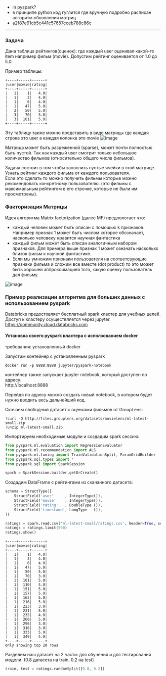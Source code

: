 - in pyspark?
- в принципе python код гуглится где вручную подробно расписан алгоритм обновления матриц
- [a2f87e91cb5c441c57657cceb788c86c](https://gist.github.com/tandav/a2f87e91cb5c441c57657cceb788c86c)


---

### Задача
Дана таблица рейтингов(оценок): где каждый user оценивал какой-то item например фильм (movie). Допустим рейтинг оценивается от 1.0 до 5.0 

Пример таблицы:
```
+----+-----+------+
|user|movie|rating|
+----+-----+------+
|   1|    1|   4.0|
|   1|    3|   4.0|
|   1|    6|   4.0|
|   1|   47|   5.0|
|   2|   50|   5.0|
|   3|   70|   3.0|
|   3|  101|   5.0|
+----+-----+------+
```

Эту таблицу также можно представить в виде матрицы где каждая строка это user а каждая колонка это movie
![image](https://user-images.githubusercontent.com/5549677/50385827-17edff80-06ed-11e9-9762-4a3c26a6b18f.png)

Матрица может быть разреженной (sparse), может почти полностью быть пустой. Так как каждый user смотрит только небольшое количество фильмов (относительно общего числа фильмов).

Задача состоит в том чтобы заполнить пустые ячейки в этой матрице. Узнать рейтинг каждого фильма от каждого пользователя.  
Если это сделать то можно получить фильмы которые можно рекомендовать конкретному пользователю. (это фильмы с максимальным рейтингом в его строчке, которые не были им просмотрены).

### Факторизация Матрицы
Идея алгоритма Matrix factorization (далее MF) предпологает что:
- каждый человек может быть описан с помощью k признаков. Например признак 1 может быть числом которое обозначает, насколько человеку нравится научная фантастика
- каждый фильм может быть описан аналогичным набором признаков. Для примера выше признак 1 может означать насколько близок фильм к научной фантастике.
- Если мы умножим признаки пользователя на соответсвующие признаки фильма и сложим все вместе (dot product) то это может быть хорошей аппроксимацией того, какую оценку пользователь дал фильму.

![image](https://user-images.githubusercontent.com/5549677/50385990-a499bd00-06ef-11e9-92bf-c3298888a679.png)


### Пример реализации алгоритма для больших данных с использованием pyspark
Databricks предостовляет бесплатный spark кластер для учебных целей.  
Доступ к кластеру осуществляется через jupyter.  
https://community.cloud.databricks.com

#### Установка своего pyspark кластера с исползованием docker
требования: установленный docker

Запустим контейнер с установленным pyspark
```
docker run -p 8888:8888 jupyter/pyspark-notebook
```
контейнер также запускает jupyter notebook, который доступен по адресу:  
http://localhost:8888

Перейдя по адресу можно создать новый notebook, в котором будет нужно вводить весь дальнейший код.  

Скачаем свободный датасет с оценками фильмов от GroupLens:
```
!curl -O http://files.grouplens.org/datasets/movielens/ml-latest-small.zip
!unzip ml-latest-small.zip
```

Импортируем необходимые модули и создадим spark сессию:
```py
from pyspark.ml.evaluation import RegressionEvaluator
from pyspark.ml.recommendation import ALS
from pyspark.ml.tuning import TrainValidationSplit, ParamGridBuilder
from pyspark.sql.types import *
from pyspark.sql import SparkSession

spark = SparkSession.builder.getOrCreate()
```

Создадим DataFrame с рейтингами из скачанного датасета:
```py
schema = StructType([
    StructField('user'     , IntegerType()),
    StructField('movie'    , IntegerType()),
    StructField('rating'   , DoubleType ()),
    StructField('timestamp', LongType   ()),
])

ratings = spark.read.csv('ml-latest-small/ratings.csv', header=True, schema=schema).select(['user', 'movie', 'rating'])
ratings = ratings.limit(500)
ratings.show()
```

```
+----+-----+------+
|user|movie|rating|
+----+-----+------+
|   1|    1|   4.0|
|   1|    3|   4.0|
|   1|    6|   4.0|
|   1|   47|   5.0|
|   1|   50|   5.0|
|   1|   70|   3.0|
|   1|  101|   5.0|
|   1|  110|   4.0|
|   1|  151|   5.0|
|   1|  157|   5.0|
|   1|  163|   5.0|
|   1|  216|   5.0|
|   1|  223|   3.0|
|   1|  231|   5.0|
|   1|  235|   4.0|
|   1|  260|   5.0|
|   1|  296|   3.0|
|   1|  316|   3.0|
|   1|  333|   5.0|
|   1|  349|   4.0|
+----+-----+------+
only showing top 20 rows
```

Разделим наш датасет на 2 части: для обучения и для тестирования модели. (0.8 датасета на train, 0.2 на test)
```py
train, test = ratings.randomSplit([0.8, 0.2])
```
